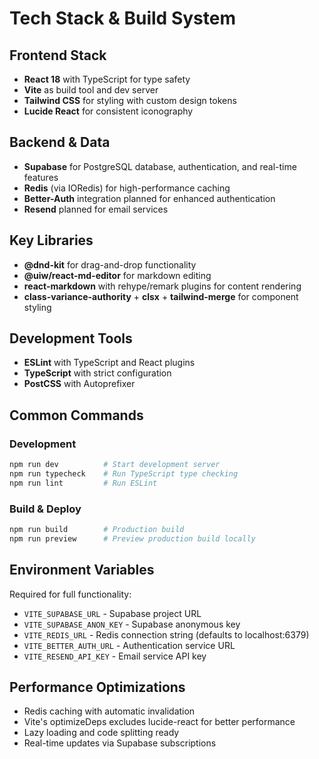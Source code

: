 # Tech Stack & Build System

## Frontend Stack
- **React 18** with TypeScript for type safety
- **Vite** as build tool and dev server
- **Tailwind CSS** for styling with custom design tokens
- **Lucide React** for consistent iconography

## Backend & Data
- **Supabase** for PostgreSQL database, authentication, and real-time features
- **Redis** (via IORedis) for high-performance caching
- **Better-Auth** integration planned for enhanced authentication
- **Resend** planned for email services

## Key Libraries
- **@dnd-kit** for drag-and-drop functionality
- **@uiw/react-md-editor** for markdown editing
- **react-markdown** with rehype/remark plugins for content rendering
- **class-variance-authority** + **clsx** + **tailwind-merge** for component styling

## Development Tools
- **ESLint** with TypeScript and React plugins
- **TypeScript** with strict configuration
- **PostCSS** with Autoprefixer

## Common Commands

### Development
```bash
npm run dev          # Start development server
npm run typecheck    # Run TypeScript type checking
npm run lint         # Run ESLint
```

### Build & Deploy
```bash
npm run build        # Production build
npm run preview      # Preview production build locally
```

## Environment Variables
Required for full functionality:
- `VITE_SUPABASE_URL` - Supabase project URL
- `VITE_SUPABASE_ANON_KEY` - Supabase anonymous key
- `VITE_REDIS_URL` - Redis connection string (defaults to localhost:6379)
- `VITE_BETTER_AUTH_URL` - Authentication service URL
- `VITE_RESEND_API_KEY` - Email service API key

## Performance Optimizations
- Redis caching with automatic invalidation
- Vite's optimizeDeps excludes lucide-react for better performance
- Lazy loading and code splitting ready
- Real-time updates via Supabase subscriptions